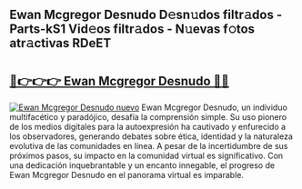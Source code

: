 ## Ewan Mcgregor Desnudo D𝚎sn𝚞dos filtr𝚊dos - Parts-kS1 Vid𝚎os filtr𝚊dos - N𝚞evas f𝚘tos atr𝚊ctivas RDeET

# <h2><a href="http://mb4mof.tromn.icu/?c=Ewan+Mcgregor+Desnudo">🔗👉👉👉 Ewan Mcgregor Desnudo 🔗🔗</a></h2>

[![Ewan Mcgregor Desnudo nuevo](https://i.imgur.com/pEAQMta.gif)](http://mb4mof.tromn.icu/?c=Ewan+Mcgregor+Desnudo)
Ewan Mcgregor Desnudo, un individuo multifacético y paradójico, desafía la comprensión simple. Su uso pionero de los medios digitales para la autoexpresión ha cautivado y enfurecido a los observadores, generando debates sobre ética, identidad y la naturaleza evolutiva de las comunidades en línea. A pesar de la incertidumbre de sus próximos pasos, su impacto en la comunidad virtual es significativo. Con una dedicación inquebrantable y un encanto innegable, el progreso de Ewan Mcgregor Desnudo en el panorama virtual es imparable.
